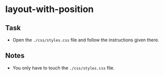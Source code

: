 # layout-with-position

## Task

- Open the `./css/styles.css` file and follow the instructions given there.

## Notes

- You only have to touch the `./css/styles.css` file.